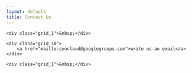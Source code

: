 ```yaml
---
layout: default
title: Contact Us
---
```


<div class="container_12">

    <div class="grid_1">&nbsp;</div>

    <div class="grid_10">
        <a href="mailto:syncloud@googlegroups.com">write us an email</a>
    </div>

    <div class="grid_1">&nbsp;</div>

</div>
